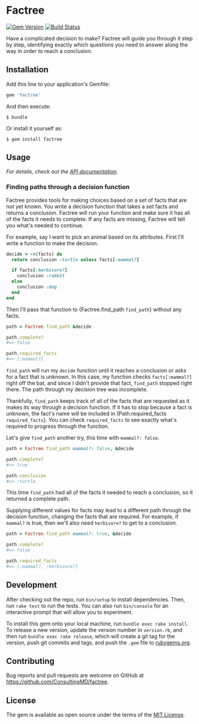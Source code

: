 # Factree
[![Gem Version](https://badge.fury.io/rb/factree.svg)](https://rubygems.org/gems/factree)
[![Build Status](https://travis-ci.org/ConsultingMD/factree.svg?branch=master)](https://travis-ci.org/ConsultingMD/factree)

Have a complicated decision to make? Factree will guide you through it step by step, identifying exactly which questions you need to answer along the way in order to reach a conclusion.

## Installation

Add this line to your application's Gemfile:

```ruby
gem 'factree'
```

And then execute:

    $ bundle

Or install it yourself as:

    $ gem install factree

## Usage

*For details, check out the [API documentation](http://www.rubydoc.info/gems/factree).*

### Finding paths through a decision function

Factree provides tools for making choices based on a set of facts that are not yet known. You write a decision function that takes a set facts and returns a conclusion. Factree will run your function and make sure it has all of the facts it needs to complete. If any facts are missing, Factree will tell you what's needed to continue.

For example, say I want to pick an animal based on its attributes. First I'll write a function to make the decision.

```ruby
decide = ->(facts) do
  return conclusion :turtle unless facts[:mammal?]

  if facts[:herbivore?]
    conclusion :rabbit
  else
    conclusion :dog
  end
end
```

Then I'll pass that function to {Factree.find_path `find_path`} without any facts.

```ruby
path = Factree.find_path &decide

path.complete?
#=> false

path.required_facts
#=> [:mammal?]
```

`find_path` will run my `decide` function until it reaches a conclusion or asks for a fact that is unknown. In this case, my function checks `facts[:mammal?]` right off the bat, and since I didn't provide that fact, `find_path` stopped right there. The path through my decision tree was incomplete.

Thankfully, `find_path` keeps track of all of the facts that are requested as it makes its way through a decision function. If it has to stop because a fact is unknown, the fact's name will be included in {Path.required_facts `required_facts`}. You can check `required_facts` to see exactly what's required to progress through the function.

Let's give `find_path` another try, this time with `mammal?: false`.

```ruby
path = Factree.find_path mammal?: false, &decide

path.complete?
#=> true

path.conclusion
#=> :turtle
```

This time `find_path` had all of the facts it needed to reach a conclusion, so it returned a complete path.

Supplying different values for facts may lead to a different path through the decision function, changing the facts that are required. For example, if `mammal?` is true, then we'll also need `herbivore?` to get to a conclusion.

```ruby
path = Factree.find_path mammal?: true, &decide

path.complete?
#=> false

path.required_facts
#=> [:mammal?, :herbivore?]
```

## Development

After checking out the repo, run `bin/setup` to install dependencies. Then, run `rake test` to run the tests. You can also run `bin/console` for an interactive prompt that will allow you to experiment.

To install this gem onto your local machine, run `bundle exec rake install`. To release a new version, update the version number in `version.rb`, and then run `bundle exec rake release`, which will create a git tag for the version, push git commits and tags, and push the `.gem` file to [rubygems.org](https://rubygems.org).

## Contributing

Bug reports and pull requests are welcome on GitHub at https://github.com/ConsultingMD/factree.

## License

The gem is available as open source under the terms of the [MIT License](http://opensource.org/licenses/MIT).
